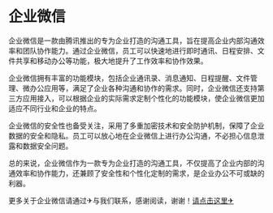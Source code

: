 # 企业微信

企业微信是一款由腾讯推出的专为企业打造的沟通工具，旨在提高企业内部沟通效率和团队协作能力。通过企业微信，员工可以快速地进行即时通讯、日程安排、文件共享和移动办公等功能，极大地提升了工作效率和协作效果。

企业微信拥有丰富的功能模块，包括企业通讯录、消息通知、日程提醒、文件管理、微办公应用等，满足了企业各种沟通和协作的需求。同时，企业微信还支持第三方应用接入，可以根据企业的实际需求定制个性化的功能模块，使企业微信更加适应不同行业和企业的特点。

企业微信的安全性也备受关注，采用了多重加密技术和安全防护机制，保障了企业数据的安全和隐私。员工可以放心地在企业微信上进行办公沟通，不必担心信息泄露和数据安全问题。

总的来说，企业微信作为一款专为企业打造的沟通工具，不仅提高了企业内部的沟通效率和协作能力，还兼顾了安全性和个性化定制的需求，是企业办公不可或缺的利器。

更多关于企业微信请通过✈与我们联系，感谢阅读，谢谢！[请点击这里✈](https://t.me/pt99bot)